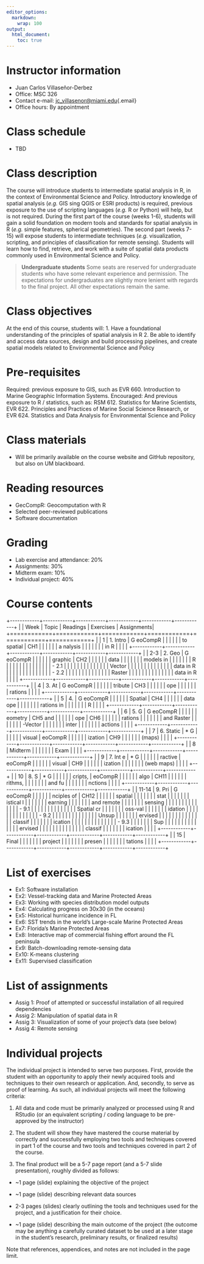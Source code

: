 ```yaml
---
editor_options: 
  markdown: 
    wrap: 100
output: 
  html_document: 
    toc: true
---
```


# Instructor information

-   Juan Carlos Villaseñor-Derbez
-   Office: MSC 326
-   Contact e-mail: [jc_villasenor\@miami.edu](mailto:jc_villasenor@miami.edu){.email}
-   Office hours: By appointment

# Class schedule

-   TBD

# Class description

The course will introduce students to intermediate spatial analysis in R, in the context of
Environmental Science and Policy. Introductory knowledge of spatial analysis (*e.g.* GIS sing QGIS
or ESRI products) is required, previous exposure to the use of scripting languages (*e.g.* R or
Python) will help, but is not required. During the first part of the course (weeks 1-6), students
will gain a solid foundation on modern tools and standards for spatial analysis in R (*e.g.* simple
features, spherical geometries). The second part (weeks 7-15) will expose students to intermediate
techniques (*e.g.* visualization, scripting, and principles of classification for remote sensing).
Students will learn how to find, retrieve, and work with a suite of spatial data products commonly
used in Environmental Science and Policy.

> **Undergraduate students** Some seats are reserved for undergraduate students who have some
> relevant experience and permission. The expectations for undergraduates are slightly more lenient
> with regards to the final project. All other expectations remain the same.

# Class objectives

At the end of this course, students will: 1. Have a foundational understanding of the principles of
spatial analysis in R 2. Be able to identify and access data sources, design and build processing
pipelines, and create spatial models related to Environmental Science and Policy

# Pre-requisites

Required: previous exposure to GIS, such as EVR 660. Introduction to Marine Geographic Information
Systems. Encouraged: And previous exposure to R / statistics, such as: RSM 612. Statistics for
Marine Scientists, EVR 622. Principles and Practices of Marine Social Science Research, or EVR 624.
Statistics and Data Analysis for Environmental Science and Policy

# Class materials

-   Will be primarily available on the course website and GitHub repository, but also on UM
    blackboard.

# Reading resources

-   GecCompR: Geocomputation with R
-   Selected peer-reviewed publications
-   Software documentation

# Grading

-   Lab exercise and attendance: 20%
-   Assignments: 30%
-   Midterm exam: 10%
-   Individual project: 40%

# Course contents

+------------+------------+------------+------------+------------+------------+
|            | Week       | Topic      | Readings   | Exercises  | Assignments|
+============+============+============+============+============+============+
|            | 1          | 1\. Intro  | G eoCompR  |            |            |
|            |            | to spatial | CH1        |            |            |
|            |            | a nalysis  |            |            |            |
|            |            | in R       |            |            |            |
+------------+------------+------------+------------+------------+------------+
|            | 2-3        | 2\. Geo    | G eoCompR  |            |            |
|            |            | graphic    | CH2        |            |            |
|            |            | data       |            |            |            |
|            |            | models in  |            |            |            |
|            |            | R          |            |            |            |
|            |            |            |            |            |            |
|            |            | -   2.1    |            |            |            |
|            |            |            |            |            |            |
|            |            | Vector     |            |            |            |
|            |            |            |            |            |            |
|            |            | data in R  |            |            |            |
|            |            |            |            |            |            |
|            |            | -   2.2    |            |            |            |
|            |            |            |            |            |            |
|            |            | Raster     |            |            |            |
|            |            |            |            |            |            |
|            |            | data in R  |            |            |            |
+------------+------------+------------+------------+------------+------------+
|            | 4          | 3\. At     | G eoCompR  |            |            |
|            |            | tribute    | CH3        |            |            |
|            |            | ope        |            |            |            |
|            |            | rations    |            |            |            |
+------------+------------+------------+------------+------------+------------+
|            | 5          | 4\.        | G eoCompR  |            |            |
|            |            | Spatial    | CH4        |            |            |
|            |            | data ope   |            |            |            |
|            |            | rations in |            |            |            |
|            |            | R          |            |            |            |
+------------+------------+------------+------------+------------+------------+
|            | 6          | 5\. G      | G eoCompR  |            |            |
|            |            | eometry    | CH5 and    |            |            |
|            |            | ope        | CH6        |            |            |
|            |            | rations    |            |            |            |
|            |            | and Raster |            |            |            |
|            |            | -Vector    |            |            |            |
|            |            | inter      |            |            |            |
|            |            | actions    |            |            |            |
+------------+------------+------------+------------+------------+------------+
|            | 7          | 6\. Static | \* G       |            |            |
|            |            | visual     | eoCompR    |            |            |
|            |            | ization    | CH9        |            |            |
|            |            | (maps)     |            |            |            |
+------------+------------+------------+------------+------------+------------+
|            | 8          | Midterm    |            |            |            |
|            |            | Exam       |            |            |            |
+------------+------------+------------+------------+------------+------------+
|            | 9          | 7\. Int e  | \* G       |            |            |
|            |            | ractive    | eoCompR    |            |            |
|            |            | visual     | CH9        |            |            |
|            |            | ization    |            |            |            |
|            |            | (web maps) |            |            |            |
+------------+------------+------------+------------+------------+------------+
|            | 10         | 8\. S      | \* G       |            |            |
|            |            | cripts,    | eoCompR    |            |            |
|            |            | algo       | CH11       |            |            |
|            |            | rithms,    |            |            |            |
|            |            | and fu     |            |            |            |
|            |            | nctions    |            |            |            |
+------------+------------+------------+------------+------------+------------+
|            | 11-14      | 9\. Pri    | G eoCompR  |            |            |
|            |            | nciples of | CH12       |            |            |
|            |            | spatial    |            |            |            |
|            |            | stat       |            |            |            |
|            |            | istical l  |            |            |            |
|            |            | earning    |            |            |            |
|            |            | and remote |            |            |            |
|            |            | sensing    |            |            |            |
|            |            |            |            |            |            |
|            |            | -   9.1    |            |            |            |
|            |            |            |            |            |            |
|            |            | Spatial cr |            |            |            |
|            |            | oss-val    |            |            |            |
|            |            | idation    |            |            |            |
|            |            |            |            |            |            |
|            |            | -   9.2    |            |            |            |
|            |            |            |            |            |            |
|            |            | Unsup      |            |            |            |
|            |            | ervised    |            |            |            |
|            |            |            |            |            |            |
|            |            | classif    |            |            |            |
|            |            | ication    |            |            |            |
|            |            |            |            |            |            |
|            |            | -   9.3    |            |            |            |
|            |            |     Sup    |            |            |            |
|            |            |            |            |            |            |
|            |            |    ervised |            |            |            |
|            |            |            |            |            |            |
|            |            | classif    |            |            |            |
|            |            | ication    |            |            |            |
+------------+------------+------------+------------+------------+------------+
|            | 15         | Final      |            |            |            |
|            |            | project    |            |            |            |
|            |            | presen     |            |            |            |
|            |            | tations    |            |            |            |
+------------+------------+------------+------------+------------+------------+

# List of exercises

-   Ex1: Software installation
-   Ex2: Vessel-tracking data and Marine Protected Areas
-   Ex3: Working with species distribution model outputs
-   Ex4: Calculating progress on 30x30 (in the oceans)
-   Ex5: Historical hurricane incidence in FL
-   Ex6: SST trends in the world’s Large-scale Marine Protected Areas
-   Ex7: Florida’s Marine Protected Areas
-   Ex8: Interactive map of commercial fishing effort around the FL peninsula
-   Ex9: Batch-downloading remote-sensing data
-   Ex10: K-means clustering
-   Ex11: Supervised classification

# List of assignments

-   Assig 1: Proof of attempted or successful installation of all required dependencies
-   Assig 2: Manipulation of spatial data in R
-   Assig 3: Visualization of some of your project’s data (see below)
-   Assig 4: Remote sensing

# Individual projects

The individual project is intended to serve two purposes. First, provide the student with an
opportunity to apply their newly acquired tools and techniques to their own research or application.
And, secondly, to serve as proof of learning. As such, all individual projects will meet the
following criteria:

1.  All data and code must be primarily analyzed or processed using R and RStudio (or an equivalent
    scripting / coding language to be pre-approved by the instructor)

2.  The student will show they have mastered the course material by correctly and successfully
    employing two tools and techniques covered in part 1 of the course and two tools and techniques
    covered in part 2 of the course.

3.  The final product will be a 5-7 page report (and a 5-7 slide presentation), roughly divided as
    follows:

-   \~1 page (slide) explaining the objective of the project

-   \~1 page (slide) describing relevant data sources

-   2-3 pages (slides) clearly outlining the tools and techniques used for the project, and a
    justification for their choice.

-   \~1 page (slide) describing the main outcome of the project (the outcome may be anything a
    carefully curated dataset to be used at a later stage in the student’s research, preliminary
    results, or finalized results)

Note that references, appendices, and notes are not included in the page limit.
